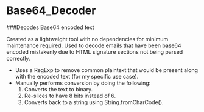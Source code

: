 # Base64_Decoder
###Decodes Base64 encoded text

Created as a lightweight tool with no dependencies for minimum maintenance required. Used to decode emails that have been base64 encoded mistakenly due to HTML signature sections not being parsed correctly. 


* Uses a RegExp to remove common plaintext that would be present along with the encoded text (for my specific use case).
* Manually performs conversion by doing the following:
  1. Converts the text to binary.
  2. Re-slices to have 8 bits instead of 6.
  3. Converts back to a string using String.fromCharCode().
 

